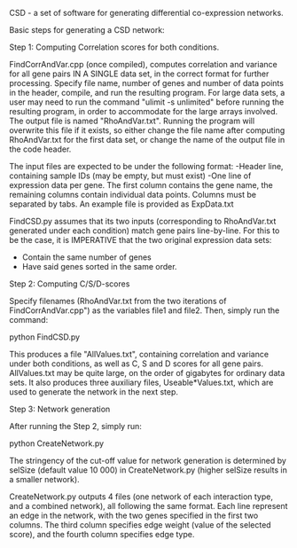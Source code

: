 CSD - a set of software for generating differential co-expression networks. 

Basic steps for generating a CSD network:

Step 1: Computing Correlation scores for both conditions. 

FindCorrAndVar.cpp (once compiled), computes correlation and variance for all gene pairs IN A SINGLE data set, in the correct format for further processing. Specify file name, number of genes and number of data points in the header, compile, and run the resulting program. For large data sets, a user may need to run the command "ulimit -s unlimited" before running the resulting program, in order to accommodate for the large arrays involved. The output file is named "RhoAndVar.txt". Running the program will overwrite this file if it exists, so either change the file name after computing RhoAndVar.txt for the first data set, or change the name of the output file in the code header.

The input files are expected to be under the following format:
-Header line, containing sample IDs (may be empty, but must exist)
-One line of expression data per gene. The first column contains the gene name, the remaining columns contain individual data points. Columns must be separated by tabs. An example file is provided as ExpData.txt


FindCSD.py assumes that its two inputs (corresponding to RhoAndVar.txt generated under each condition) match gene pairs line-by-line. For this to be the case, it is IMPERATIVE that the two  original expression data sets:
- Contain the same number of genes
- Have said genes sorted in the same order.


Step 2: Computing C/S/D-scores

Specify filenames (RhoAndVar.txt from the two iterations of FindCorrAndVar.cpp") as the variables file1 and file2. Then, simply run the command:

python FindCSD.py


This produces a file "AllValues.txt", containing correlation and variance under both conditions, as well as C, S and D scores for all gene pairs. AllValues.txt may be quite large, on the order of gigabytes for ordinary data sets. It also produces three auxiliary files, Useable*Values.txt, which are used to generate the network in the next step.


Step 3: Network generation

After running the Step 2, simply run:

python CreateNetwork.py

The stringency of the cut-off value for network generation is determined by selSize (default value 10 000) in CreateNetwork.py (higher selSize results in a smaller network).

CreateNetwork.py outputs 4 files (one network of each interaction type, and a combined network), all following the same format. Each line represent an edge in the network, with the two genes specified in the first two columns. The third column specifies edge weight (value of the selected score), and the fourth column specifies edge type. 







